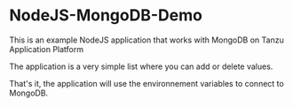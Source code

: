# NodeJS-MongoDB-Demo

This is an example NodeJS application that works with MongoDB on Tanzu Application Platform 

The application is a very simple list where you can add or delete values.

That's it, the application will use the environnement variables to connect to MongoDB.
